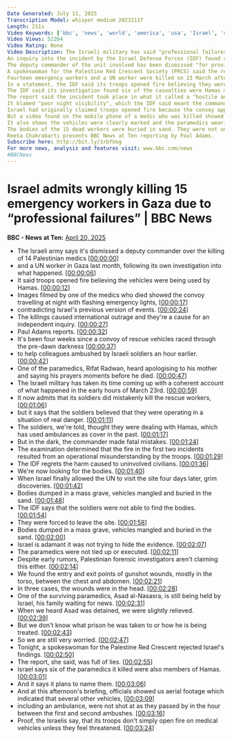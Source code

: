```yaml
---
Date Generated: July 11, 2025
Transcription Model: whisper medium 20231117
Length: 211s
Video Keywords: ['bbc', 'news', 'world', 'america', 'usa', 'Israel', 'shot', 'shooting', 'medics', 'ambulance', 'workers', 'UN', 'Gaza', 'mobile', 'phone', 'video', 'Israeli', 'IDF', 'soldiers', 'troops', 'opening', 'fire', 'convoy', 'headlights', 'flashing', 'emergency', 'war', 'crime', 'rescue', 'shallow', 'grave', 'buried', 'mass', 'sand', 'threat', 'risk', 'danger', 'Palestine', 'Red', 'Crescent', 'Palestinian', 'murder', 'killing', 'Hamas', 'Islamic', 'Jihad', 'road', 'prayers', 'body', 'bodies', 'paramedics', 'civil', 'defence', 'United', 'Nations', 'Netanyahu', 'terror', 'terrorist', 'militants', 'extremists', 'evidence', 'proof', 'admit', 'professional', 'failures', 'inquiry', 'breach', 'orders', 'fired']
Video Views: 52264
Video Rating: None
Video Description: The Israeli military has said "professional failures" led to the killing of 15 emergency workers in Gaza last month.
An inquiry into the incident by the Israel Defense Forces (IDF) found a series of failings, including an "operational misunderstanding" and a "breach of orders".
The deputy commander of the unit involved has been dismissed "for providing an incomplete and inaccurate report during the debrief".
A spokeswoman for the Palestine Red Crescent Society (PRCS) said the report was "invalid" as it "justifies and shifts the responsibility to a personal error in the field command when the truth is quite different".
Fourteen emergency workers and a UN worker were killed on 23 March after a convoy of PRCS ambulances, a UN car and a fire truck came under fire by the Israeli military.
In a statement, the IDF said its troops opened fire believing they were facing a threat from enemy forces.
The IDF said its investigation found six of the casualties were Hamas members, and rejected that there had been summary executions.
The report said the incident took place in what it called a "hostile and dangerous combat zone", and that the commander on the ground perceived an immediate and tangible threat after vehicles approached rapidly.
It blamed "poor night visibility", which the IDF said meant the commander did not identify the vehicles as ambulances.
Israel had originally claimed troops opened fire because the convoy approached "suspiciously" in darkness without headlights or flashing lights. It said movement of the vehicles had not been previously co-ordinated or agreed with the army.
But a video found on the mobile phone of a medic who was killed showed the vehicles with their lights on and their emergency signals flashing. The footage shows the vehicles pulling up on the road when shooting begins just before dawn. The video continues for more than five minutes, with the paramedic saying his last prayers before the voices of Israeli soldiers are heard approaching the vehicles.
It also shows the vehicles were clearly marked and the paramedics wearing reflective hi-vis uniform.
The bodies of the 15 dead workers were buried in sand. They were not uncovered until a week after the incident because international agencies, including the UN, were not permitted safe passage to the area.
Reeta Chakrabarti presents BBC News at Ten reporting by Paul Adams.
Subscribe here: http://bit.ly/1rbfUog
For more news, analysis and features visit: www.bbc.com/news 
#BBCNews
---
```


# Israel admits wrongly killing 15 emergency workers in Gaza due to “professional failures” | BBC News
**BBC - News at Ten:** [April 20, 2025](https://www.youtube.com/watch?v=l-dIG0QnhV0)
*  The Israeli army says it's dismissed a deputy commander over the killing of 14 Palestinian medics [[00:00:00](https://www.youtube.com/watch?v=l-dIG0QnhV0&t=0.0s)]
*  and a UN worker in Gaza last month, following its own investigation into what happened. [[00:00:06](https://www.youtube.com/watch?v=l-dIG0QnhV0&t=6.0s)]
*  It said troops opened fire believing the vehicles were being used by Hamas. [[00:00:12](https://www.youtube.com/watch?v=l-dIG0QnhV0&t=12.0s)]
*  Images filmed by one of the medics who died showed the convoy travelling at night with flashing emergency lights, [[00:00:17](https://www.youtube.com/watch?v=l-dIG0QnhV0&t=17.0s)]
*  contradicting Israel's previous version of events. [[00:00:24](https://www.youtube.com/watch?v=l-dIG0QnhV0&t=24.0s)]
*  The killings caused international outrage and they're a cause for an independent inquiry. [[00:00:27](https://www.youtube.com/watch?v=l-dIG0QnhV0&t=27.0s)]
*  Paul Adams reports. [[00:00:32](https://www.youtube.com/watch?v=l-dIG0QnhV0&t=32.0s)]
*  It's been four weeks since a convoy of rescue vehicles raced through the pre-dawn darkness [[00:00:37](https://www.youtube.com/watch?v=l-dIG0QnhV0&t=37.0s)]
*  to help colleagues ambushed by Israeli soldiers an hour earlier. [[00:00:42](https://www.youtube.com/watch?v=l-dIG0QnhV0&t=42.0s)]
*  One of the paramedics, Rifat Radwan, heard apologising to his mother and saying his prayers moments before he died. [[00:00:47](https://www.youtube.com/watch?v=l-dIG0QnhV0&t=47.0s)]
*  The Israeli military has taken its time coming up with a coherent account of what happened in the early hours of March 23rd. [[00:00:59](https://www.youtube.com/watch?v=l-dIG0QnhV0&t=59.0s)]
*  It now admits that its soldiers did mistakenly kill the rescue workers, [[00:01:06](https://www.youtube.com/watch?v=l-dIG0QnhV0&t=66.0s)]
*  but it says that the soldiers believed that they were operating in a situation of real danger. [[00:01:11](https://www.youtube.com/watch?v=l-dIG0QnhV0&t=71.0s)]
*  The soldiers, we're told, thought they were dealing with Hamas, which has used ambulances as cover in the past. [[00:01:17](https://www.youtube.com/watch?v=l-dIG0QnhV0&t=77.0s)]
*  But in the dark, the commander made fatal mistakes. [[00:01:24](https://www.youtube.com/watch?v=l-dIG0QnhV0&t=84.0s)]
*  The examination determined that the fire in the first two incidents resulted from an operational misunderstanding by the troops. [[00:01:29](https://www.youtube.com/watch?v=l-dIG0QnhV0&t=89.0s)]
*  The IDF regrets the harm caused to uninvolved civilians. [[00:01:36](https://www.youtube.com/watch?v=l-dIG0QnhV0&t=96.0s)]
*  We're now looking for the bodies. [[00:01:40](https://www.youtube.com/watch?v=l-dIG0QnhV0&t=100.0s)]
*  When Israel finally allowed the UN to visit the site four days later, grim discoveries. [[00:01:42](https://www.youtube.com/watch?v=l-dIG0QnhV0&t=102.0s)]
*  Bodies dumped in a mass grave, vehicles mangled and buried in the sand. [[00:01:48](https://www.youtube.com/watch?v=l-dIG0QnhV0&t=108.0s)]
*  The IDF says that the soldiers were not able to find the bodies. [[00:01:54](https://www.youtube.com/watch?v=l-dIG0QnhV0&t=114.0s)]
*  They were forced to leave the site. [[00:01:58](https://www.youtube.com/watch?v=l-dIG0QnhV0&t=118.0s)]
*  Bodies dumped in a mass grave, vehicles mangled and buried in the sand. [[00:02:00](https://www.youtube.com/watch?v=l-dIG0QnhV0&t=120.0s)]
*  Israel is adamant it was not trying to hide the evidence. [[00:02:07](https://www.youtube.com/watch?v=l-dIG0QnhV0&t=127.0s)]
*  The paramedics were not tied up or executed. [[00:02:11](https://www.youtube.com/watch?v=l-dIG0QnhV0&t=131.0s)]
*  Despite early rumors, Palestinian forensic investigators aren't claiming this either. [[00:02:14](https://www.youtube.com/watch?v=l-dIG0QnhV0&t=134.0s)]
*  We found the entry and exit points of gunshot wounds, mostly in the torso, between the chest and abdomen. [[00:02:21](https://www.youtube.com/watch?v=l-dIG0QnhV0&t=141.0s)]
*  In three cases, the wounds were in the head. [[00:02:28](https://www.youtube.com/watch?v=l-dIG0QnhV0&t=148.0s)]
*  One of the surviving paramedics, Asad al-Nasasra, is still being held by Israel, his family waiting for news. [[00:02:31](https://www.youtube.com/watch?v=l-dIG0QnhV0&t=151.0s)]
*  When we heard Asad was detained, we were slightly relieved. [[00:02:39](https://www.youtube.com/watch?v=l-dIG0QnhV0&t=159.0s)]
*  But we don't know what prison he was taken to or how he is being treated. [[00:02:43](https://www.youtube.com/watch?v=l-dIG0QnhV0&t=163.0s)]
*  So we are still very worried. [[00:02:47](https://www.youtube.com/watch?v=l-dIG0QnhV0&t=167.0s)]
*  Tonight, a spokeswoman for the Palestine Red Crescent rejected Israel's findings. [[00:02:50](https://www.youtube.com/watch?v=l-dIG0QnhV0&t=170.0s)]
*  The report, she said, was full of lies. [[00:02:55](https://www.youtube.com/watch?v=l-dIG0QnhV0&t=175.0s)]
*  Israel says six of the paramedics it killed were also members of Hamas. [[00:03:01](https://www.youtube.com/watch?v=l-dIG0QnhV0&t=181.0s)]
*  And it says it plans to name them. [[00:03:06](https://www.youtube.com/watch?v=l-dIG0QnhV0&t=186.0s)]
*  And at this afternoon's briefing, officials showed us aerial footage which indicated that several other vehicles, [[00:03:09](https://www.youtube.com/watch?v=l-dIG0QnhV0&t=189.0s)]
*  including an ambulance, were not shot at as they passed by in the hour between the first and second ambushes. [[00:03:16](https://www.youtube.com/watch?v=l-dIG0QnhV0&t=196.0s)]
*  Proof, the Israelis say, that its troops don't simply open fire on medical vehicles unless they feel threatened. [[00:03:24](https://www.youtube.com/watch?v=l-dIG0QnhV0&t=204.0s)]
